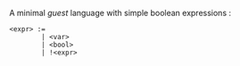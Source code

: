 A minimal _guest_ language with simple boolean expressions :

```
<expr> := 
        | <var>
        | <bool>
        | !<expr>

```
